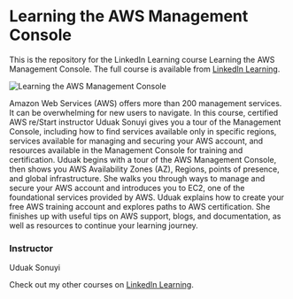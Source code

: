 # Learning the AWS Management Console
This is the repository for the LinkedIn Learning course Learning the AWS Management Console. The full course is available from [LinkedIn Learning][lil-course-url].

![Learning the AWS Management Console][lil-thumbnail-url] 

Amazon Web Services (AWS) offers more than 200 management services. It can be overwhelming for new users to navigate. In this course, certified AWS re/Start instructor Uduak Sonuyi gives you a tour of the Management Console, including how to find services available only in specific regions, services available for managing and securing your AWS account, and resources available in the Management Console for training and certification. Uduak begins with a tour of the AWS Management Console, then shows you AWS Availability Zones (AZ), Regions, points of presence, and global infrastructure. She walks you through ways to manage and secure your AWS account and introduces you to EC2, one of the foundational services provided by AWS. Uduak explains how to create your free AWS training account and explores paths to AWS certification. She finishes up with useful tips on AWS support, blogs, and documentation, as well as resources to continue your learning journey.

### Instructor

Uduak Sonuyi 
                            


                            

Check out my other courses on [LinkedIn Learning](https://www.linkedin.com/learning/instructors/uduak-sonuyi).

[lil-course-url]: https://www.linkedin.com/learning/learning-the-aws-management-console
[lil-thumbnail-url]: https://cdn.lynda.com/course/2891066/2891066-1637171436497-16x9.jpg
